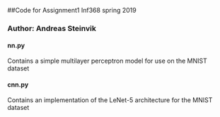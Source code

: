 ##Code for Assignment1 Inf368 spring 2019
### Author: Andreas Steinvik

#### nn.py
Contains a simple multilayer perceptron model for use on the MNIST dataset

#### cnn.py
Contains an implementation of the LeNet-5 architecture for the MNIST dataset